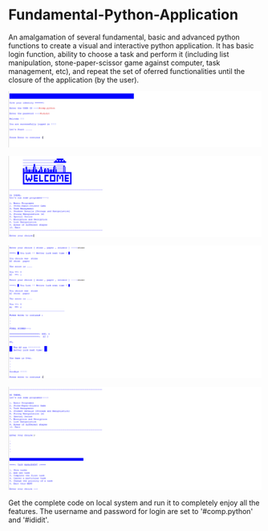 # Fundamental-Python-Application
An amalgamation of several fundamental, basic and advanced python functions to create a visual and interactive python application. It has basic login function, ability to choose a task and perform it (including list manipulation, stone-paper-scissor game against computer, task management, etc), and repeat the set of oferred functionalities until the closure of the application (by the user).

![Application Screenshot 1](https://github.com/gohil-jay/Fundamental-Python-Application/blob/main/screenshots/Screenshot-1.png?raw=true)

![Application Screenshot 1](https://github.com/gohil-jay/Fundamental-Python-Application/blob/main/screenshots/Screenshot-2.png?raw=true)

![Application Screenshot 1](https://github.com/gohil-jay/Fundamental-Python-Application/blob/main/screenshots/Screenshot-3.png?raw=true)

![Application Screenshot 1](https://github.com/gohil-jay/Fundamental-Python-Application/blob/main/screenshots/Screenshot-4.png?raw=true)

Get the complete code on local system and run it to completely enjoy all the features. The username and password for login are set to '#comp.python' and '#ididit'.
